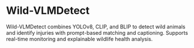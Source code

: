 # Wild-VLMDetect
Wild-VLMDetect combines YOLOv8, CLIP, and BLIP to detect wild animals and identify injuries with prompt-based matching and captioning. Supports real-time monitoring and explainable wildlife health analysis.
